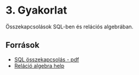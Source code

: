 # 3. Gyakorlat

Összekapcsolások SQL-ben és relációs algebrában.

## Források
- [SQL összekapcsolás - pdf](https://vargadaniel.web.elte.hu/ab1/SQL07_osszekapcsolas.pdf)
- [Reláció algebra help](https://vargadaniel.web.elte.hu/ab1/22_23_tavasz/Rel_algebra_help.pdf)
